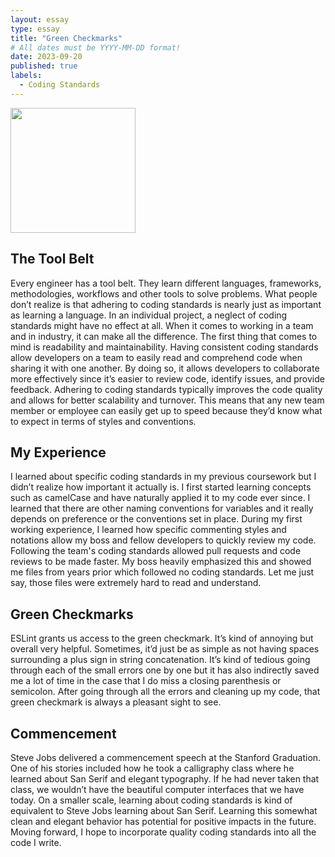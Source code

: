 ```yaml
---
layout: essay
type: essay
title: "Green Checkmarks"
# All dates must be YYYY-MM-DD format!
date: 2023-09-20
published: true
labels:
  - Coding Standards
---
```


<img width="200px" class="rounded float-start pe-4" src="../img/codingStandardjpeg">


## The Tool Belt

Every engineer has a tool belt. They learn different languages, frameworks, methodologies, workflows and other tools to solve problems. What people don’t realize is that adhering to coding standards is nearly just as important as learning a language. In an individual project, a neglect of coding standards might have no effect at all. When it comes to working in a team and in industry, it can make all the difference. The first thing that comes to mind is readability and maintainability. Having consistent coding standards allow developers on a team to easily read and comprehend code when sharing it with one another. By doing so, it allows developers to collaborate more effectively since it’s easier to review code, identify issues, and provide feedback. Adhering to coding standards typically improves the code quality and allows for better scalability and turnover. This means that any new team member or employee can easily get up to speed because they’d know what to expect in terms of styles and conventions.

## My Experience

I learned about specific coding standards in my previous coursework but I didn’t realize how important it actually is. I first started learning concepts such as camelCase and have naturally applied it to my code ever since. I learned that there are other naming conventions for variables and it really depends on preference or the conventions set in place. During my first working experience, I learned how specific commenting styles and notations allow my boss and fellow developers to quickly review my code. Following the team's coding standards allowed pull requests and code reviews to be made faster. My boss heavily emphasized this and showed me files from years prior which followed no coding standards. Let me just say, those files were extremely hard to read and understand. 


## Green Checkmarks

ESLint grants us access to the green checkmark. It’s kind of annoying but overall very helpful. Sometimes, it’d just be as simple as not having spaces surrounding a plus sign in string concatenation. It’s kind of tedious going through each of the small errors one by one but it has also indirectly saved me a lot of time in the case that I do miss a closing parenthesis or semicolon. After going through all the errors and cleaning up my code, that green checkmark is always a pleasant sight to see. 

## Commencement

Steve Jobs delivered a commencement speech at the Stanford Graduation. One of his stories included how he took a calligraphy class where he learned about San Serif and elegant typography. If he had never taken that class, we wouldn’t have the beautiful computer interfaces that we have today. On a smaller scale, learning about coding standards is kind of equivalent to Steve Jobs learning about San Serif. Learning this somewhat clean and elegant behavior has potential for positive impacts in the future. Moving forward, I hope to incorporate quality coding standards into all the code I write.  
